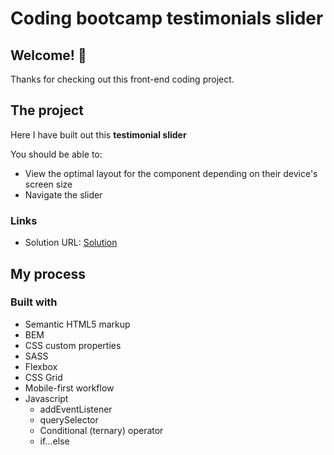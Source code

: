 # Coding bootcamp testimonials slider

## Welcome! 👋

Thanks for checking out this front-end coding project.

## The project

Here I have built out this **testimonial slider**

You should be able to:

- View the optimal layout for the component depending on their device's screen size
- Navigate the slider

### Links

- Solution URL: [Solution](https://testimonials-slider-delta.vercel.app/)

## My process

### Built with

- Semantic HTML5 markup
- BEM
- CSS custom properties
- SASS
- Flexbox
- CSS Grid
- Mobile-first workflow
- Javascript
    - addEventListener
    - querySelector
    - Conditional (ternary) operator
    - if...else
    


